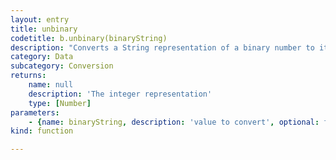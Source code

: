 ```yaml
---
layout: entry
title: unbinary
codetitle: b.unbinary(binaryString)
description: "Converts a String representation of a binary number to its\nequivalent integer value. For example, unbinary(\"00001000\") will\nreturn 8."
category: Data
subcategory: Conversion
returns:
    name: null
    description: 'The integer representation'
    type: [Number]
parameters:
    - {name: binaryString, description: 'value to convert', optional: false, type: [String]}
kind: function

---
```

